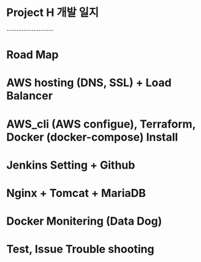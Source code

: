 <h1>Project H 개발 일지</h1>  
-------------------

# Road Map


# AWS hosting (DNS, SSL) + Load Balancer


# AWS_cli (AWS configue), Terraform, Docker (docker-compose) Install


# Jenkins Setting + Github 


# Nginx + Tomcat + MariaDB


# Docker Monitering (Data Dog)


# Test, Issue Trouble shooting

